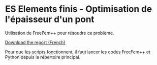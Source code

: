 # ES Elements finis - Optimisation de l'épaisseur d'un pont

Utilisation de FreeFem++ pour résoudre ce problème.

[Download the report (French)](https://github.com/florian6973/finite-elements-project/releases/download/latest/main.pdf)

Pour que les scripts fonctionnent, il faut lancer les codes FreeFem++ et Python depuis le répertoire principal.